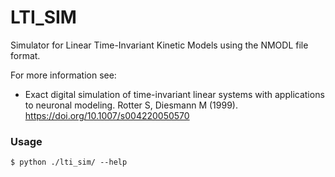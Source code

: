 # LTI_SIM

Simulator for Linear Time-Invariant Kinetic Models using the NMODL file format.

For more information see:
 *  Exact digital simulation of time-invariant linear systems with applications
    to neuronal modeling. Rotter S, Diesmann M (1999). 
    https://doi.org/10.1007/s004220050570

### Usage

```
$ python ./lti_sim/ --help
```
